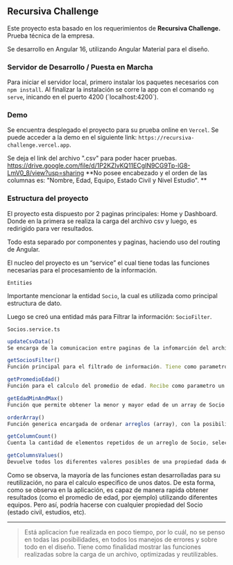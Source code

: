 ## Recursiva Challenge

Este proyecto esta basado en los requerimientos de **Recursiva Challenge.** Prueba técnica de la empresa.

Se desarrollo en Angular 16, utilizando Angular Material para el diseño.

### Servidor de Desarrollo / Puesta en Marcha

Para iniciar el servidor local, primero instalar los paquetes necesarios con `npm install`. Al finalizar la instalación se corre la app con el comando `ng serve`, inicando en el puerto 4200 (\`localhost:4200\`).

### Demo

Se encuentra desplegado el proyecto para su prueba online en `Vercel`. Se puede acceder a la demo en el siguiente link: `https://recursiva-challenge.vercel.app`. 

Se deja el link del archivo ".csv" para poder hacer pruebas. https://drive.google.com/file/d/1P2KZlvKQ11ECgIN9CG9Tp-lG8-LmV0_8/view?usp=sharing
**No posee encabezado y el orden de las columnas es: "Nombre, Edad, Equipo, Estado Civil y Nivel Estudio". ** 

### Estructura del proyecto

El proyecto esta dispuesto por 2 paginas principales: Home y Dashboard. Donde en la primera se realiza la carga del archivo csv y luego, es redirigido para ver resultados.

Todo esta separado por componentes y paginas, haciendo uso del routing de Angular.

El nucleo del proyecto es un “service” el cual tiene todas las funciones necesarias para el procesamiento de la información. 

`Entities`

Importante mencionar la entidad `Socio`, la cual es utilizada como principal estructura de dato.

Luego se creó una entidad más para Filtrar la información: `SocioFilter`.

`Socios.service.ts`

```javascript
updateCsvData() 
Se encarga de la comunicacion entre paginas de la infomarción del archivo

getSociosFilter()
Función principal para el filtrado de información. Tiene como parametro "filters", el cual puede recibir multiples objetos de filtro, haciendo posible su reutilización y personalización.

getPromedioEdad()
Función para el calculo del promedio de edad. Recibe como parametro un array de Socio y puede calcular de ese arreglo el promedio de edad.

getEdadMinAndMax()
Función que permite obtener la menor y mayor edad de un array de Socio

orderArray()
Función generica encargada de ordenar arreglos (array), con la posibilidad de seleccionar el tipo de ordenamiento (asc y desc) y la columna con la cual se quiere ordenar.

getColumnCount()
Cuenta la cantidad de elementos repetidos de un arreglo de Socio, seleccionando previamente la columna a contabilizar y el tipo de ordenamiento.

getColumnsValues()
Devuelve todos los diferentes valores posibles de una propiedad dada de un arreglo.
```

Como se observa, la mayoría de las funciones estan desarrolladas para su reutilización, no para el calculo especifico de unos datos. De esta forma, como se observa en la aplicación, es capaz de manera rapida obtener resultados (como el promedio de edad, por ejemplo) utilizando diferentes equipos. Pero así, podría hacerse con cualquier propiedad del Socio (estado civil, estudios, etc).

---

> Está aplicacion fue realizada en poco tiempo, por lo cuál, no se penso en todas las posibilidades, en todos los manejos de errores y sobre todo en el diseño. Tiene como finalidad mostrar las funciones realizadas sobre la carga de un archivo, optimizadas y reutilizables.
